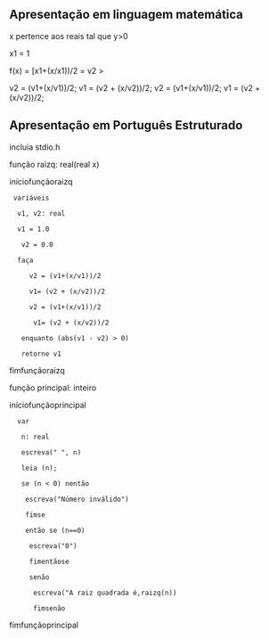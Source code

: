## Apresentação em linguagem matemática

x pertence aos reais tal que y>0


x1 = 1

f(x) = [x1+(x/x1))/2 = v2 > 

v2 = (v1+(x/v1))/2;
v1 = (v2 + (x/v2))/2;
v2 = (v1+(x/v1))/2;
v1 = (v2 + (x/v2))/2;


## Apresentação em Português Estruturado

incluia stdio.h

 função raizq: real(real x)

iníciofunçãoraizq

     variáveis 
 
      v1, v2: real

      v1 = 1.0
  
       v2 = 0.0
  
      faça
   
         v2 = (v1+(x/v1))/2
              
         v1= (v2 + (x/v2))/2
              
         v2 = (v1+(x/v1))/2
              
          v1= (v2 + (x/v2))/2
              
       enquanto (abs(v1 - v2) > 0)
        
       retorne v1
        
fimfunçãoraizq




função principal: inteiro

iníciofunçãoprincipal

      var 

       n: real

       escreva(" ", n)

       leia (n);

       se (n < 0) nentão

        escreva("Número inválido")
  
        fimse
  
        então se (n==0)

         escreva("0")
  
         fimentãose
  
         senão 

          escreva("A raiz quadrada é,raizq(n))
  
          fimsenão

fimfunçãoprincipal



